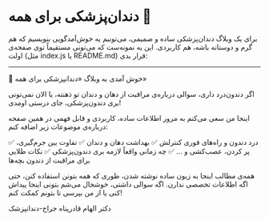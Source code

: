 # دندان‌پزشکی برای همه 🦷

برای یک وبلاگ دندان‌پزشکی ساده و صمیمی، می‌تونیم یه خوش‌آمدگویی بنویسیم که هم گرم و دوستانه باشه، هم کاربردی. این یه نمونه‌ست که می‌تونی مستقیماً توی صفحه‌ی اولت (مثل index.js یا README.md) قرار بدی:


---

🦷 خوش آمدی به وبلاگ «دندانپزشکی برای همه»


اگر دندون‌درد داری، سوالی درباره‌ی مراقبت از دهان و دندان تو ذهنته، یا الان نمی‌تونی بری دندون‌پزشکی، جای درستی اومدی!

اینجا من سعی می‌کنم بە مرور اطلاعات ساده، کاربردی و قابل فهمی در همین صفحه درباره‌ی موضوعات زیر اضافه کنم:

✅ درد دندون و راه‌های فوری کنترلش
✅ بهداشت دهان و دندان
✅ تفاوت بین جرم‌گیری، پر کردن، عصب‌کشی و ...
✅ چه زمانی واقعاً لازمه بری دندون‌پزشکی
✅ نکات طلایی برای مراقبت از دندون بچه‌ها

همه‌ی مطالب اینجا به زبون ساده نوشته شدن، طوری که همه بتونن استفاده کنن، حتی اگه اطلاعات تخصصی ندارن.
اگه سوالی داشتی، خوشحال می‌شم بتونی اینجا پیداش کنی  یا از من بپرسی تا بتونم کمکت کنم!



دکتر الهام قادرپناه
جراح-دندانپزشک
